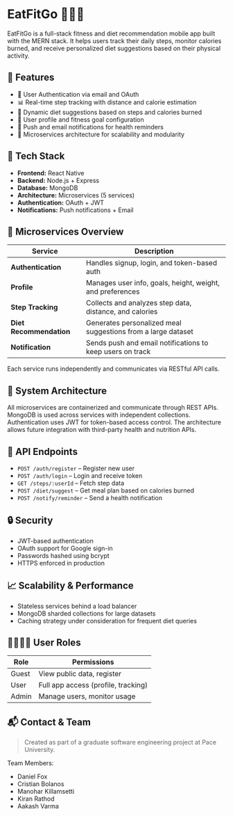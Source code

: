 # EatFitGo 🥗🏃‍♂️

EatFitGo is a full-stack fitness and diet recommendation mobile app built with the MERN stack. It helps users track their daily steps, monitor calories burned, and receive personalized diet suggestions based on their physical activity.

## 🚀 Features

- 🔐 User Authentication via email and OAuth
- 📊 Real-time step tracking with distance and calorie estimation
- 🥗 Dynamic diet suggestions based on steps and calories burned
- 👤 User profile and fitness goal configuration
- 🔔 Push and email notifications for health reminders
- 🧠 Microservices architecture for scalability and modularity

## 🧱 Tech Stack

- **Frontend:** React Native
- **Backend:** Node.js + Express
- **Database:** MongoDB
- **Architecture:** Microservices (5 services)
- **Authentication:** OAuth + JWT
- **Notifications:** Push notifications + Email

## 🧩 Microservices Overview

| Service                 | Description                                                  |
| ----------------------- | ------------------------------------------------------------ |
| **Authentication**      | Handles signup, login, and token-based auth                  |
| **Profile**             | Manages user info, goals, height, weight, and preferences    |
| **Step Tracking**       | Collects and analyzes step data, distance, and calories      |
| **Diet Recommendation** | Generates personalized meal suggestions from a large dataset |
| **Notification**        | Sends push and email notifications to keep users on track    |

Each service runs independently and communicates via RESTful API calls.

## 📐 System Architecture

All microservices are containerized and communicate through REST APIs. MongoDB is used across services with independent collections. Authentication uses JWT for token-based access control. The architecture allows future integration with third-party health and nutrition APIs.

## 📡 API Endpoints

- `POST /auth/register` – Register new user
- `POST /auth/login` – Login and receive token
- `GET /steps/:userId` – Fetch step data
- `POST /diet/suggest` – Get meal plan based on calories burned
- `POST /notify/reminder` – Send a health notification

## 🔒 Security

- JWT-based authentication
- OAuth support for Google sign-in
- Passwords hashed using bcrypt
- HTTPS enforced in production

## 📈 Scalability & Performance

- Stateless services behind a load balancer
- MongoDB sharded collections for large datasets
- Caching strategy under consideration for frequent diet queries

## 👨‍👩‍👧‍👦 User Roles

| Role  | Permissions                         |
| ----- | ----------------------------------- |
| Guest | View public data, register          |
| User  | Full app access (profile, tracking) |
| Admin | Manage users, monitor usage         |

## 📬 Contact & Team

> Created as part of a graduate software engineering project at Pace University.

Team Members:

- Daniel Fox
- Cristian Bolanos
- Manohar Killamsetti
- Kiran Rathod
- Aakash Varma
